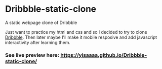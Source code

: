 # Dribbble-static-clone
A static webpage clone of Dribbble

Just want to practice my html and css and so I decided to try to clone [Dribbble](https://dribbble.com/). Then later maybe I'll make it mobile resposive and add javascript interactivity after learning them.
### See live preview here: https://yisaaaa.github.io/Dribbble-static-clone/
